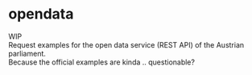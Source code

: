 # opendata

WIP<br>
Request examples for the open data service (REST API) of the Austrian parliament.<br>
Because the official examples are kinda .. questionable?
